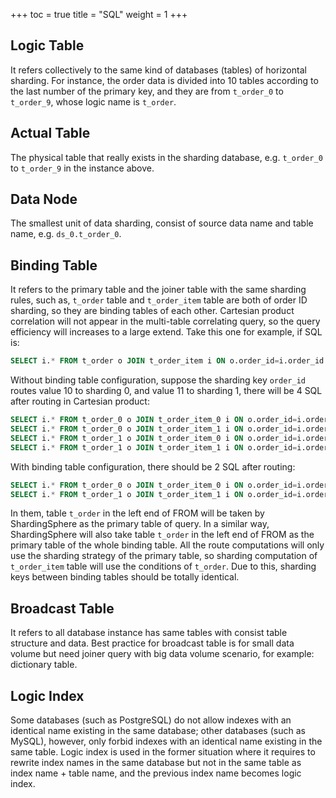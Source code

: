 +++
toc = true
title = "SQL"
weight = 1
+++

## Logic Table

It refers collectively to the same kind of databases (tables) of horizontal sharding. 
For instance, the order data is divided into 10 tables according to the last number of the primary key, and they are from `t_order_0` to `t_order_9`, whose logic name is `t_order`.

## Actual Table

The physical table that really exists in the sharding database, e.g. `t_order_0` to `t_order_9` in the instance above.

## Data Node

The smallest unit of data sharding, consist of source data name and table name, e.g. `ds_0.t_order_0`.

## Binding Table

It refers to the primary table and the joiner table with the same sharding rules, 
such as, `t_order` table and `t_order_item` table are both of order ID sharding, so they are binding tables of each other. 
Cartesian product correlation will not appear in the multi-table correlating query, so the query efficiency will increases to a large extend. Take this one for example, if SQL is:

```sql
SELECT i.* FROM t_order o JOIN t_order_item i ON o.order_id=i.order_id WHERE o.order_id in (10, 11);
```

Without binding table configuration, suppose the sharding key `order_id` routes value 10 to sharding 0, and value 11 to sharding 1, there will be 4 SQL after routing in Cartesian product:

```sql
SELECT i.* FROM t_order_0 o JOIN t_order_item_0 i ON o.order_id=i.order_id WHERE o.order_id in (10, 11);
SELECT i.* FROM t_order_0 o JOIN t_order_item_1 i ON o.order_id=i.order_id WHERE o.order_id in (10, 11);
SELECT i.* FROM t_order_1 o JOIN t_order_item_0 i ON o.order_id=i.order_id WHERE o.order_id in (10, 11);
SELECT i.* FROM t_order_1 o JOIN t_order_item_1 i ON o.order_id=i.order_id WHERE o.order_id in (10, 11);
```

With binding table configuration, there should be 2 SQL after routing:

```sql
SELECT i.* FROM t_order_0 o JOIN t_order_item_0 i ON o.order_id=i.order_id WHERE o.order_id in (10, 11);
SELECT i.* FROM t_order_1 o JOIN t_order_item_1 i ON o.order_id=i.order_id WHERE o.order_id in (10, 11);
```

In them, table `t_order` in the left end of FROM will be taken by ShardingSphere as the primary table of query. 
In a similar way, ShardingSphere will also take table `t_order` in the left end of FROM as the primary table of the whole binding table. 
All the route computations will only use the sharding strategy of the primary table, so sharding computation of `t_order_item` table will use the conditions of `t_order`. 
Due to this, sharding keys between binding tables should be totally identical.

## Broadcast Table

It refers to all database instance has same tables with consist table structure and data. 
Best practice for broadcast table is for small data volume but need joiner query with big data volume scenario, for example: dictionary table.

## Logic Index

Some databases (such as PostgreSQL) do not allow indexes with an identical name existing in the same database; 
other databases (such as MySQL), however, only forbid indexes with an identical name existing in the same table. 
Logic index is used in the former situation where it requires to rewrite index names in the same database but not in the same table as index name + table name, 
and the previous index name becomes logic index. 
